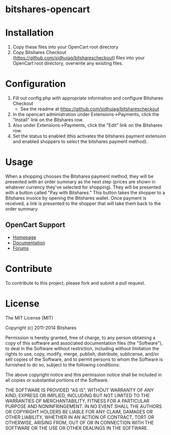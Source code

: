 bitshares-opencart
======================

# Installation

1. Copy these files into your OpenCart root directory
2. Copy Bitshares Checkout (https://github.com/sidhujag/bitsharescheckout) files into your OpenCart root directory, overwrite any existing files.

# Configuration

1. Fill out config.php with appropriate information and configure Bitshares Checkout
    - See the readme at https://github.com/sidhujag/bitsharescheckout
2. In the opencart administration under Extensions->Payments, click the "Install"
   link on the Bitshares row.
3. Also under Extensions->Payments, click the "Edit" link on the Bitshares row.
4. Set the status to enabled (this activates the bitshares payment extension and 
    enabled shoppers to select the bitshares payment method).


# Usage

When a shopping chooses the Bitshares payment method, they will be presented with an
order summary as the next step (prices are shown in whatever currency they've selected
for shopping).  They will be presented with a button called "Pay with Bitshares."  This
button takes the shopper to a Bitshares invoice by opening the Bitshares wallet.  Once payment is received, a link is presented to the 
shopper that will take them back to the order summary.


## OpenCart Support

* [Homepage](http://www.opencart.com/)
* [Documentation](http://docs.opencart.com/)
* [Forums](http://forum.opencart.com/)

# Contribute

To contribute to this project, please fork and submit a pull request.

# License

The MIT License (MIT)

Copyright (c) 2011-2014 Bitshares

Permission is hereby granted, free of charge, to any person obtaining a copy
of this software and associated documentation files (the "Software"), to deal
in the Software without restriction, including without limitation the rights
to use, copy, modify, merge, publish, distribute, sublicense, and/or sell
copies of the Software, and to permit persons to whom the Software is
furnished to do so, subject to the following conditions:

The above copyright notice and this permission notice shall be included in
all copies or substantial portions of the Software.

THE SOFTWARE IS PROVIDED "AS IS", WITHOUT WARRANTY OF ANY KIND, EXPRESS OR
IMPLIED, INCLUDING BUT NOT LIMITED TO THE WARRANTIES OF MERCHANTABILITY,
FITNESS FOR A PARTICULAR PURPOSE AND NONINFRINGEMENT. IN NO EVENT SHALL THE
AUTHORS OR COPYRIGHT HOLDERS BE LIABLE FOR ANY CLAIM, DAMAGES OR OTHER
LIABILITY, WHETHER IN AN ACTION OF CONTRACT, TORT OR OTHERWISE, ARISING FROM,
OUT OF OR IN CONNECTION WITH THE SOFTWARE OR THE USE OR OTHER DEALINGS IN
THE SOFTWARE.
